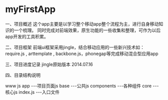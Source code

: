 myFirstApp
==========

一、项目概述
这个app主要是以学习整个移动app整个流程为主，进行自身移动知识的一个梳理。
同时完成对前端效果，原生功能的一些收集和整理，可作为以后app开发的工具积累。

二、项目框架
前端ui框架采用jingle，结合移动应用的一些新兴技术如：require.js , arttemplate , backbone.js，phonegap等完成移动混合型应用app

三、项目进度记录
jingle原始版本 2014.07.16

四、目录结构说明

   www
      js
         app ---项目页面js
         base ---公共js
         components ---各种组件
         core --- 核心js
      index.js ---入口文件
